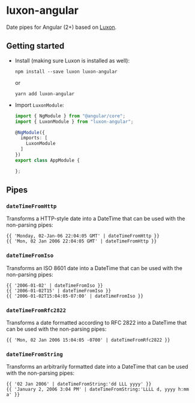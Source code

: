 # luxon-angular

Date pipes for Angular (2+) based on [Luxon][luxon].

## Getting started

-   Install (making sure Luxon is installed as well):

    ```
    npm install --save luxon luxon-angular
    ```

    or

    ```
    yarn add luxon-angular
    ```

-   Import `LuxonModule`:

    ```typescript
    import { NgModule } from "@angular/core";
    import { LuxonModule } from "luxon-angular";

    @NgModule({
      imports: [
        LuxonModule
      ]
    })
    export class AppModule {

    };
    ```

## Pipes

### `dateTimeFromHttp`

Transforms a HTTP-style date into a DateTime that can be used with the non-parsing
pipes:

```
{{ 'Monday, 02-Jan-06 22:04:05 GMT' | dateTimeFromHttp }}
{{ 'Mon, 02 Jan 2006 22:04:05 GMT' | dateTimeFromHttp }}
```

### `dateTimeFromIso`

Transforms an ISO 8601 date into a DateTime that can be used with the non-parsing
pipes:

```
{{ '2006-01-02' | dateTimeFromIso }}
{{ '2006-01-02T15' | dateTimeFromIso }}
{{ '2006-01-02T15:04:05-07:00' | dateTimeFromIso }}
```

### `dateTimeFromRfc2822`

Transforms a date formatted according to RFC 2822 into a DateTime that can be
used with the non-parsing pipes:

```
{{ 'Mon, 02 Jan 2006 15:04:05 -0700' | dateTimeFromRfc2822 }}
```

### `dateTimeFromString`

Transforms an arbitrarily formatted date into a DateTime that can be used with
the non-parsing pipes:

```
{{ '02 Jan 2006' | dateTimeFromString:'dd LLL yyyy' }}
{{ 'January 2, 2006 3:04 PM' | dateTimeFromString:'LLLL d, yyyy h:mm a' }}
```

[luxon]: http://isaaccambron.com/luxon/
